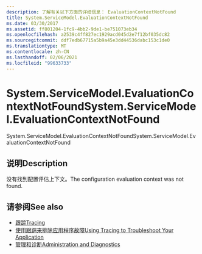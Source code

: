 ```yaml
---
description: 了解有关以下方面的详细信息： EvaluationContextNotFound
title: System.ServiceModel.EvaluationContextNotFound
ms.date: 03/30/2017
ms.assetid: ff801204-1fc9-4bb2-9de1-be751073eb34
ms.openlocfilehash: a2539c4ff827ec1929acd045d2e7f12bf035dc82
ms.sourcegitcommit: ddf7edb67715a5b9a45e3dd44536dabc153c1de0
ms.translationtype: MT
ms.contentlocale: zh-CN
ms.lasthandoff: 02/06/2021
ms.locfileid: "99633733"
---
```

# <a name="systemservicemodelevaluationcontextnotfound"></a><span data-ttu-id="53c18-103">System.ServiceModel.EvaluationContextNotFound</span><span class="sxs-lookup"><span data-stu-id="53c18-103">System.ServiceModel.EvaluationContextNotFound</span></span>

<span data-ttu-id="53c18-104">System.ServiceModel.EvaluationContextNotFound</span><span class="sxs-lookup"><span data-stu-id="53c18-104">System.ServiceModel.EvaluationContextNotFound</span></span>  
  
## <a name="description"></a><span data-ttu-id="53c18-105">说明</span><span class="sxs-lookup"><span data-stu-id="53c18-105">Description</span></span>  

 <span data-ttu-id="53c18-106">没有找到配置评估上下文。</span><span class="sxs-lookup"><span data-stu-id="53c18-106">The configuration evaluation context was not found.</span></span>  
  
## <a name="see-also"></a><span data-ttu-id="53c18-107">请参阅</span><span class="sxs-lookup"><span data-stu-id="53c18-107">See also</span></span>

- [<span data-ttu-id="53c18-108">跟踪</span><span class="sxs-lookup"><span data-stu-id="53c18-108">Tracing</span></span>](index.md)
- [<span data-ttu-id="53c18-109">使用跟踪来排除应用程序故障</span><span class="sxs-lookup"><span data-stu-id="53c18-109">Using Tracing to Troubleshoot Your Application</span></span>](using-tracing-to-troubleshoot-your-application.md)
- [<span data-ttu-id="53c18-110">管理和诊断</span><span class="sxs-lookup"><span data-stu-id="53c18-110">Administration and Diagnostics</span></span>](../index.md)
